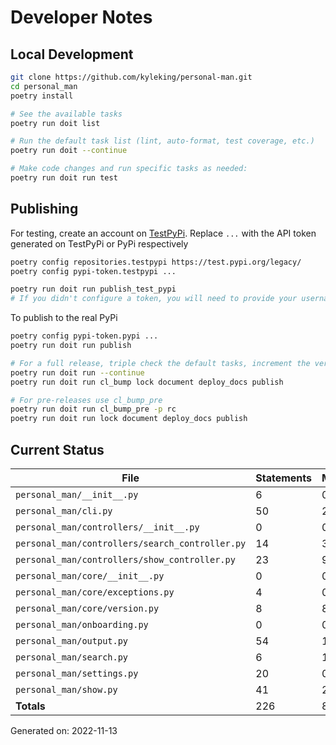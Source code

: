# Developer Notes

## Local Development

```sh
git clone https://github.com/kyleking/personal-man.git
cd personal_man
poetry install

# See the available tasks
poetry run doit list

# Run the default task list (lint, auto-format, test coverage, etc.)
poetry run doit --continue

# Make code changes and run specific tasks as needed:
poetry run doit run test
```

## Publishing

For testing, create an account on [TestPyPi](https://test.pypi.org/legacy/). Replace `...` with the API token generated on TestPyPi or PyPi respectively

```sh
poetry config repositories.testpypi https://test.pypi.org/legacy/
poetry config pypi-token.testpypi ...

poetry run doit run publish_test_pypi
# If you didn't configure a token, you will need to provide your username and password to publish
```

To publish to the real PyPi

```sh
poetry config pypi-token.pypi ...
poetry run doit run publish

# For a full release, triple check the default tasks, increment the version, rebuild documentation (twice), and publish!
poetry run doit run --continue
poetry run doit run cl_bump lock document deploy_docs publish

# For pre-releases use cl_bump_pre
poetry run doit run cl_bump_pre -p rc
poetry run doit run lock document deploy_docs publish
```

## Current Status

<!-- {cts} COVERAGE -->
| File                                            |   Statements |   Missing |   Excluded | Coverage   |
|-------------------------------------------------|--------------|-----------|------------|------------|
| `personal_man/__init__.py`                      |            6 |         0 |          0 | 100.0%     |
| `personal_man/cli.py`                           |           50 |        21 |          0 | 58.0%      |
| `personal_man/controllers/__init__.py`          |            0 |         0 |          0 | 100.0%     |
| `personal_man/controllers/search_controller.py` |           14 |         3 |          0 | 78.6%      |
| `personal_man/controllers/show_controller.py`   |           23 |         9 |          0 | 60.9%      |
| `personal_man/core/__init__.py`                 |            0 |         0 |          0 | 100.0%     |
| `personal_man/core/exceptions.py`               |            4 |         0 |          0 | 100.0%     |
| `personal_man/core/version.py`                  |            8 |         8 |          0 | 0.0%       |
| `personal_man/onboarding.py`                    |            0 |         0 |          0 | 100.0%     |
| `personal_man/output.py`                        |           54 |        18 |          0 | 66.7%      |
| `personal_man/search.py`                        |            6 |         1 |          0 | 83.3%      |
| `personal_man/settings.py`                      |           20 |         0 |          0 | 100.0%     |
| `personal_man/show.py`                          |           41 |        23 |          0 | 43.9%      |
| **Totals**                                      |          226 |        83 |          0 | 63.3%      |

Generated on: 2022-11-13
<!-- {cte} -->
